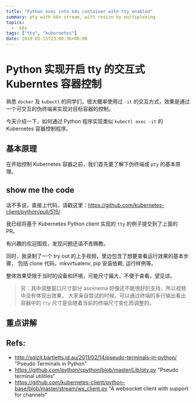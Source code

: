 ```yaml
---
title: "Python exec into k8s container with tty enabled"
summary: pty with k8s stream, with resize by multiplexing
topics:
  -  k8s
tags: ["tty", "kubernetes"]
date: 2018-05-15T23:00:36+08:00
---
```


# Python 实现开启 tty 的交互式 Kuberntes 容器控制

熟悉 `docker` 及 `kubectl` 的同学们，很大概率使用过 `-it` 的交互方式，效果是通过一个可交互的伪终端来实现对目标容器的控制。

今天介绍一下，如何通过 Python 程序实现类似 `kubectl exec -it` 的 Kubernetes 容器控制程序。

## 基本原理

在开始控制 Kubernetes 容器之前，我们首先要了解下伪终端或 `pty` 的基本原理。

## show me the code

话不多说，直接上代码，请戳这里：https://github.com/kubernetes-client/python/pull/515/

我已经将基于 Kubernetes Python client 实现的 `tty` 的例子提交到了上面的 PR。

有兴趣的欢迎围观，发现问题还请不吝赐教。

同时，我录制了一个 try out 的上手视频，里边包含了想要查看运行效果的基本步骤，
包括 clone 代码，mkvirtualenv, pip 安装依赖, 运行样例等。

<script src="https://asciinema.org/a/fOznfIWkZcYdEslY1iJs4HeZc.js" id="asciicast-fOznfIWkZcYdEslY1iJs4HeZc" async></script>

整体效果受限于当时的设备和环境，可能尺寸偏大，不便于查看，望见谅。

> 另：其中调整窗口尺寸部分 asciinema 好像还不能很好的支持，所以视频中没有体现出效果，
> 大家亲自尝试的时候，可以通过终端的多行输出看出容器中的 `tty` 尺寸是会随着当前的终端尺寸变化而调整的。


## 重点讲解


## Refs:

* http://sqizit.bartletts.id.au/2011/02/14/pseudo-terminals-in-python/ "Pseudo Terminals in Python"
* https://github.com/python/cpython/blob/master/Lib/pty.py "Pseudo terminal utilities"
* https://github.com/kubernetes-client/python-base/blob/master/stream/ws_client.py "A websocket client with support for channels"